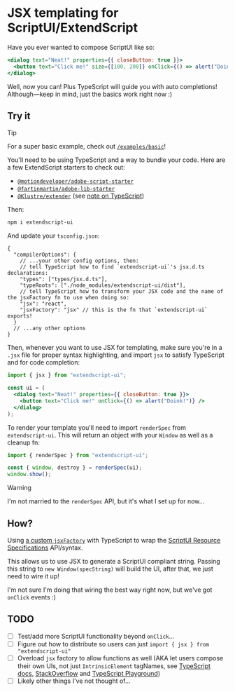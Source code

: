 # JSX templating for ScriptUI/ExtendScript

Have you ever wanted to compose ScriptUI like so:

<!-- prettier-ignore -->
```jsx
<dialog text="Neat!" properties={{ closeButton: true }}>
  <button text="Click me!" size={[100, 200]} onClick={() => alert("Doink!")} />
</dialog>
```

Well, now you can! Plus TypeScript will guide you with auto completions! Although—keep in mind, just the basics work right now :)

## Try it

> [!TIP]
> For a super basic example, check out [`/examples/basic`](/examples/basic)!

You'll need to be using TypeScript and a way to bundle your code. Here are a few ExtendScript starters to check out:

- [`@motiondeveloper/adobe-script-starter`](https://github.com/motiondeveloper/adobe-script-starter)
- [`@fartinmartin/adobe-lib-starter`](https://github.com/fartinmartin/adobe-lib-starter)
- [`@Klustre/extender`](https://github.com/Klustre/extender) (see [note on TypeScript](https://github.com/Klustre/extender?tab=readme-ov-file#typescript))

Then:

```bash
npm i extendscript-ui
```

And update your `tsconfig.json`:

<!-- prettier-ignore -->
```jsonc
{
  "compilerOptions": {
    // ...your other config options, then:
    // tell TypeScript how to find `extendscript-ui`'s jsx.d.ts declarations:
    "types": ["types/jsx.d.ts"],
    "typeRoots": ["./node_modules/extendscript-ui/dist"],
    // tell TypeScript how to transform your JSX code and the name of the jsxFactory fn to use when doing so:
    "jsx": "react",
    "jsxFactory": "jsx" // this is the fn that `extendscript-ui` exports!
  }
  // ...any other options
}
```

Then, whenever you want to use JSX for templating, make sure you're in a `.jsx` file for proper syntax highlighting, and import `jsx` to satisfy TypeScript and for code completion:

<!-- prettier-ignore -->
```jsx
import { jsx } from "extendscript-ui";

const ui = (
  <dialog text="Neat!" properties={{ closeButton: true }}>
    <button text="Click me!" onClick={() => alert("Doink!")} />
  </dialog>
);
```

To render your template you'll need to import `renderSpec` from `extendscript-ui`. This will return an object with your `Window` as well as a cleanup fn:

<!-- prettier-ignore -->
```jsx
import { renderSpec } from "extendscript-ui";

const { window, destroy } = renderSpec(ui);
window.show();
```

> [!WARNING]
> I'm not married to the `renderSpec` API, but it's what I set up for now...

## How?

Using [a custom `jsxFactory`](https://www.typescriptlang.org/tsconfig/#jsxFactory) with TypeScript to wrap the [ScriptUI Resource Specifications](https://extendscript.docsforadobe.dev/user-interface-tools/resource-specifications.html) API/syntax.

This allows us to use JSX to generate a ScriptUI compliant string. Passing this string to `new Window(specString)` will build the UI, after that, we just need to wire it up!

I'm not sure I'm doing that wiring the best way right now, but we've got `onClick` events :)

## TODO

- [ ] Test/add more ScriptUI functionality beyond `onClick`...
- [ ] Figure out how to distribute so users can just `import { jsx } from "extendscript-ui"`
- [ ] Overload `jsx` factory to allow functions as well (AKA let users compose their own UIs, not just `IntrinsicElement` tagNames, see [TypeScript docs](https://www.typescriptlang.org/docs/handbook/jsx.html), [StackOverflow](https://stackoverflow.com/a/68238924/8703073) and [TypeScript Playground](https://www.typescriptlang.org/play/?target=99#code/PQKgsAUABCUAICsDOAPKyWRsSw9QB4AnAUwDMTSA7AYxKgBsBLAIwF4AiAEQHkBZDlGAA+SJAAmJGgwCGpKFRkBbEkgAOMulABSAZQAaUAN5YoZ-ABUAFvVIAXAK5EqUOwE819APZkoXpzoGUABimnZeRG6mZu6eUACiDCQqVHZQbFAAEhZ8ADKJySSpANxi0GZCwFAAkqlETFRITDQFKXZ8MmpQAOZEMixIUDIMDK42UEh2MlTicuJZObmuMt2DDWP0FrpQvHyMrAB00VANdpRkmvS1dvWNza1FdoMkKGczg9e3TS1JbR1dRigAF8ysdLOMyF4Rl4AO4NbpDeQ0ByTLxKVweVQAGgUXjSGiIaR8UC2AHJBgBrKiwlx6QyKFTqS4ALmOsSudQa3weqX+6WMxwqUAA2gBpE4uCkkNzE7J5Hl2CwrAByyhI-wAusyBeUhXqRRTtZNbt0tUMqFFdXqQVabWzMSSVvypTLfHSDp8ufdfo8kKUIMdTudLlAAMJotReKiPHX6swACjURC8nkJTFUAH5tYDhS6jTd4Wbpm5gTiaFYmAxxNQs1BlV5JMKNQBKbX1yTHG12iBkBy0OxMKPoVAECxQF5vcSDd1KhEZGcrYTxqbdbUWHEyOwFlgOM5IbMG6X5k1Fi3AqAAHwUDhGOIO9-LlerRTbDZITdbgX0BwVkF7-cHFwMGXFZtXdcMlEjaNUg3Ld6h3PdtQABTkNUziIJACHZYkV2ES9r1vKB7wOR8q2oV9GxbCiSD-PsaAHIdgJXMCDAOWd8PAiMo0eWDt13VQD1zI8JgLKhTW1YtzyvKgbwYO8HwrMiXzrN8P1jComF8ZdMRwp02H0qBSX-ejANJZt1P1ewnBcFd403Pi9ygDMM2MIEy0U58qGbf0hRtIV2UdOcMU8XTuh8ioaCjSZxx9VJtTlfJYsVFU1X+YVZw1flxC8ZE2hI0hNxIBUQO6byyiFfAAEEkCaboXHs+D+P3Y4kjSJROn5Oy4NYJqnJcowgTKq1WqgJMU21F0cJ03x2rUcKzEhIgoETZMumJeMeBYBApDsA4XSQeNZvMmRBmLZtzJMAMrQqqp4lePp6KgAA3YYHAEwUKjGroMi+g5wl0UTunjIa4ygSLGjSF6GDe-lZuFL7MpO803HmvVwei4sACVyEoIotAyEgkqGU6LVRoVNOW7DfCxnHqDoeHVsy-SMlJPtJDIBoSHEMyLNByooGqoYoAuEYWE0CleOSNQ0nCCYSDSaYhm6hCSFZa640JwpUgOJB5cq5X+JWlMcSht6QbjIEYt13nQZpig6ffBH+VNkgyYqPz3fKip8E6TwZjBjzqGORblpG0j5mJcPqAuj6zAp7SQt8cP0gM8lAZ5y6+YqTW8oaaMiAsCcoAAagycO3f1cGBxk13Y+BOv48qog+jcA4mCQJuW-jcPzptjWkoOX2inEeNiJ7iu0ajau3onj39Rzx5B7UP3xFDDzu4882zDnqArOcGKtbsf1u2MhiXCQ+F40BFhocJYEDxvpw7GPeFgRjq095cAhxCYJ7hCMR+hIgQEGAD-P+kBuwvSWoTfkBAL5iSgIAuwnA3AyA4MIEB8DujCH9JAKBUAwGwMIUwcQnBIReHQZkQmDAvBfgAITGEJsA0Bv8cFlGyrlReLAGytyHjMNeT54xgObEAA))
- [ ] Likely other things I've not thought of...
